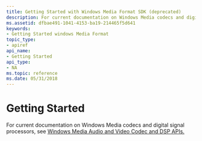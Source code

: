 ```yaml
---
title: Getting Started with Windows Media Format SDK (deprecated)
description: For current documentation on Windows Media codecs and digital signal processors, see Windows Media Audio and Video Codec and DSP APIs.
ms.assetid: dfbae491-1041-4153-ba19-214465f5d641
keywords:
- Getting Started windows Media Format
topic_type:
- apiref
api_name:
- Getting Started
api_type:
- NA
ms.topic: reference
ms.date: 05/31/2018
---
```


# Getting Started

For current documentation on Windows Media codecs and digital signal processors, see [Windows Media Audio and Video Codec and DSP APIs.](/previous-versions//dd464626(v=vs.85))

 

 

